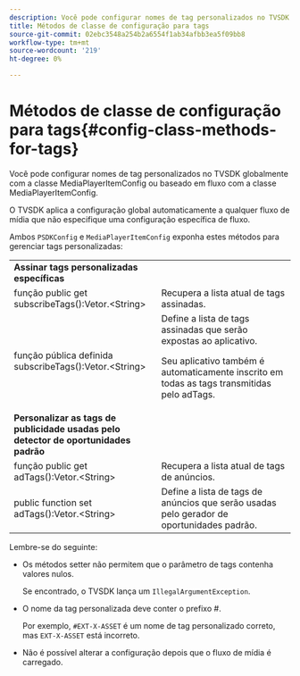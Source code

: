```yaml
---
description: Você pode configurar nomes de tag personalizados no TVSDK globalmente com a classe MediaPlayerItemConfig ou baseado em fluxo com a classe MediaPlayerItemConfig.
title: Métodos de classe de configuração para tags
source-git-commit: 02ebc3548a254b2a6554f1ab34afbb3ea5f09bb8
workflow-type: tm+mt
source-wordcount: '219'
ht-degree: 0%

---
```


# Métodos de classe de configuração para tags{#config-class-methods-for-tags}

Você pode configurar nomes de tag personalizados no TVSDK globalmente com a classe MediaPlayerItemConfig ou baseado em fluxo com a classe MediaPlayerItemConfig.

O TVSDK aplica a configuração global automaticamente a qualquer fluxo de mídia que não especifique uma configuração específica de fluxo.

Ambos `PSDKConfig` e `MediaPlayerItemConfig` exponha estes métodos para gerenciar tags personalizadas:

<table id="table_B37A6C75270D47BC99258F2884AD6905"> 
 <tbody> 
  <tr> 
   <td colname="1"><b>Assinar tags personalizadas específicas</b> </td> 
   <td colname="3"> </td>
  </tr> 
  <tr> 
   <td colname="col1"><span class="codeph"> função public get subscribeTags():Vetor.&lt;String&gt;</span> </td> 
   <td colname="col2"> Recupera a lista atual de tags assinadas. </td> 
  </tr> 
  <tr> 
   <td colname="col1"><span class="codeph"> função pública definida subscribeTags():Vetor.&lt;String&gt;</span> </td> 
   <td colname="col2">Define a lista de tags assinadas que serão expostas ao aplicativo. <p>Seu aplicativo também é automaticamente inscrito em todas as tags transmitidas pelo <span class="codeph"> adTags</span>. </p> </td> 
  </tr> 
  <tr> 
   <td colname="1"><b>Personalizar as tags de publicidade usadas pelo detector de oportunidades padrão </b> </td> 
   <td colname="3"> </td>
  </tr> 
  <tr> 
   <td colname="col1"><span class="codeph"> função public get adTags():Vetor.&lt;String&gt;</span> </td> 
   <td colname="col2"> Recupera a lista atual de tags de anúncios. </td> 
  </tr> 
  <tr> 
   <td colname="col1"><span class="codeph"> public function set adTags():Vetor.&lt;String&gt;</span> </td> 
   <td colname="col2"> Define a lista de tags de anúncios que serão usadas pelo gerador de oportunidades padrão. </td> 
  </tr> 
 </tbody> 
</table>

Lembre-se do seguinte:

* Os métodos setter não permitem que o parâmetro de tags contenha valores nulos.

  Se encontrado, o TVSDK lança um `IllegalArgumentException`.
* O nome da tag personalizada deve conter o prefixo #.

  Por exemplo, `#EXT-X-ASSET` é um nome de tag personalizado correto, mas `EXT-X-ASSET` está incorreto.
* Não é possível alterar a configuração depois que o fluxo de mídia é carregado.
